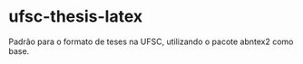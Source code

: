 ufsc-thesis-latex
=================

Padrão para o formato de teses na UFSC, utilizando o pacote abntex2 como base.